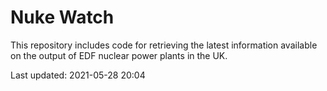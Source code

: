 # Nuke Watch

This repository includes code for retrieving the latest information available on the output of EDF nuclear power plants in the UK.

Last updated: 2021-05-28 20:04